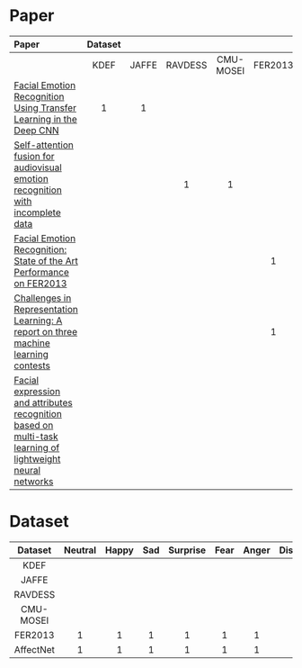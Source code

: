 # Paper
| Paper | Dataset||||||  
| :- | :-: | :-: | :-: | :-: | :-: | :-: |  
|| KDEF | JAFFE | RAVDESS | CMU-MOSEI | FER2013 | AffectNet |
| [Facial Emotion Recognition Using Transfer Learning in the Deep CNN]() | 1 | 1  
| [Self-attention fusion for audiovisual emotion recognition with incomplete data](https://arxiv.org/pdf/2201.11095v1.pdf) ||| 1 | 1
| [Facial Emotion Recognition: State of the Art Performance on FER2013](https://arxiv.org/ftp/arxiv/papers/2105/2105.03588.pdf) ||||| 1
| [Challenges in Representation Learning: A report on three machine learning contests](https://arxiv.org/pdf/1307.0414v1.pdf) ||||| 1
| [Facial expression and attributes recognition based on multi-task learning of lightweight neural networks](https://arxiv.org/pdf/2103.17107.pdf) |||||| 1

# Dataset
| Dataset      | Neutral | Happy | Sad | Surprise | Fear | Anger | Disgust | Contempt |
| :----------: | :-----: | :---: | :-: | :------: | :--: | :---: | :-----: | :------: |
| KDEF         |         |       |     |          |      |       |         |          |
| JAFFE        |         |       |     |          |      |       |         |          |
| RAVDESS      |         |       |     |          |      |       |         |          |
| CMU-MOSEI    |         |       |     |          |      |       |         |          |
| FER2013      | 1       | 1     | 1   | 1        | 1    | 1     | 1       |          |
| AffectNet    | 1       | 1     | 1   | 1        | 1    | 1     | 1       | 1        |
